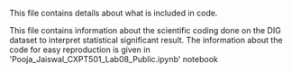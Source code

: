 This file contains details about what is included in code.

This file contains information about the scientific coding done on the DIG dataset to interpret statistical significant result.
The information about the code for easy reproduction is given in 'Pooja_Jaiswal_CXPT501_Lab08_Public.ipynb' notebook
